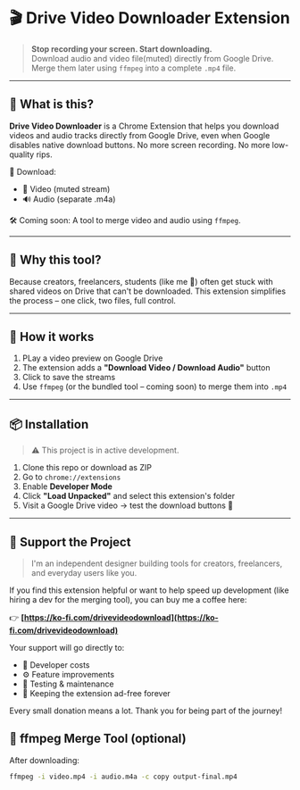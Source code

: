 # 🎬 Drive Video Downloader Extension

> **Stop recording your screen. Start downloading.**  
> Download audio and video file(muted) directly from Google Drive.  
> Merge them later using `ffmpeg` into a complete `.mp4` file.

---

## 🚀 What is this?

**Drive Video Downloader** is a Chrome Extension that helps you download videos and audio tracks directly from Google Drive, even when Google disables native download buttons. No more screen recording. No more low-quality rips.

🔹 Download:
- 📼 Video (muted stream)
- 🔊 Audio (separate .m4a)

🛠️ Coming soon: A tool to merge video and audio using `ffmpeg`.

---

## 🧰 Why this tool?

Because creators, freelancers, students (like me 👋) often get stuck with shared videos on Drive that can't be downloaded. This extension simplifies the process – one click, two files, full control.

---

## 🔧 How it works

1. PLay a video preview on Google Drive
2. The extension adds a **"Download Video / Download Audio"** button
3. Click to save the streams
4. Use `ffmpeg` (or the bundled tool – coming soon) to merge them into `.mp4`

---

## 📦 Installation

> ⚠️ This project is in active development.

1. Clone this repo or download as ZIP  
2. Go to `chrome://extensions`  
3. Enable **Developer Mode**  
4. Click **"Load Unpacked"** and select this extension's folder  
5. Visit a Google Drive video → test the download buttons 🎉

---
## 💖 Support the Project

> I'm an independent designer building tools for creators, freelancers, and everyday users like you.

If you find this extension helpful or want to help speed up development (like hiring a dev for the merging tool), you can buy me a coffee here:

👉 **[https://ko-fi.com/drivevideodownload](https://ko-fi.com/drivevideodownload)**

Your support will go directly to:
- 🧠 Developer costs
- ⚙️ Feature improvements
- 🧪 Testing & maintenance
- 💙 Keeping the extension ad-free forever

Every small donation means a lot. Thank you for being part of the journey!

## 🧪 ffmpeg Merge Tool (optional)

After downloading:
```bash
ffmpeg -i video.mp4 -i audio.m4a -c copy output-final.mp4
